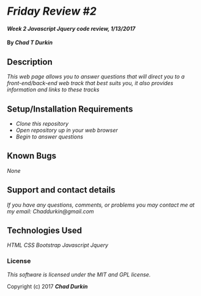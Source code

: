 # _Friday Review #2_

#### _Week 2 Javascript Jquery code review, 1/13/2017_

#### By _**Chad T Durkin**_

## Description

_This web page allows you to answer questions that will direct you to a front-end/back-end web track that best suits you, it also provides information and links to these tracks_

## Setup/Installation Requirements

* _Clone this repository_
* _Open repository up in your web browser_
* _Begin to answer questions_

## Known Bugs

_None_

## Support and contact details

_If you have any questions, comments, or problems you may contact me at my email: Chaddurkin@gmail.com_

## Technologies Used

_HTML_
_CSS_
_Bootstrap_
_Javascript_
_Jquery_

### License

*This software is licensed under the MIT and GPL license.*

Copyright (c) 2017 **_Chad Durkin_**

